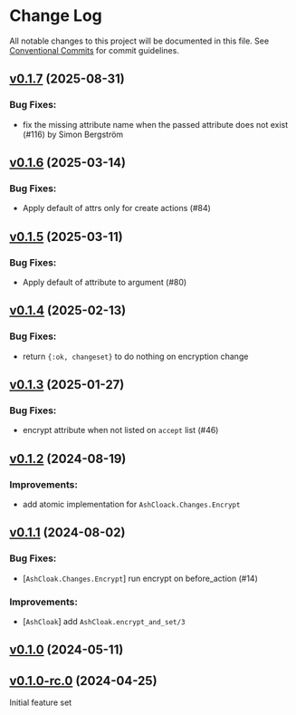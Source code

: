 # Change Log

All notable changes to this project will be documented in this file.
See [Conventional Commits](Https://conventionalcommits.org) for commit guidelines.

<!-- changelog -->

## [v0.1.7](https://github.com/ash-project/ash_cloak/compare/v0.1.6...v0.1.7) (2025-08-31)




### Bug Fixes:

* fix the missing attribute name when the passed attribute does not exist (#116) by Simon Bergström

## [v0.1.6](https://github.com/ash-project/ash_cloak/compare/v0.1.5...v0.1.6) (2025-03-14)




### Bug Fixes:

* Apply default of attrs only for create actions (#84)

## [v0.1.5](https://github.com/ash-project/ash_cloak/compare/v0.1.4...v0.1.5) (2025-03-11)




### Bug Fixes:

* Apply default of attribute to argument (#80)

## [v0.1.4](https://github.com/ash-project/ash_cloak/compare/v0.1.3...v0.1.4) (2025-02-13)




### Bug Fixes:

* return `{:ok, changeset}` to do nothing on encryption change

## [v0.1.3](https://github.com/ash-project/ash_cloak/compare/v0.1.2...v0.1.3) (2025-01-27)




### Bug Fixes:

* encrypt attribute when not listed on `accept` list (#46)

## [v0.1.2](https://github.com/ash-project/ash_cloak/compare/v0.1.1...v0.1.2) (2024-08-19)




### Improvements:

* add atomic implementation for `AshCloack.Changes.Encrypt`

## [v0.1.1](https://github.com/ash-project/ash_cloak/compare/v0.1.0...v0.1.1) (2024-08-02)

### Bug Fixes:

- [`AshCloak.Changes.Encrypt`] run encrypt on before_action (#14)

### Improvements:

- [`AshCloak`] add `AshCloak.encrypt_and_set/3`

## [v0.1.0](https://github.com/ash-project/ash_cloak/compare/v0.1.0-rc.0...v0.1.0) (2024-05-11)

## [v0.1.0-rc.0](https://github.com/ash-project/ash_cloak/compare/v0.1.0...v0.1.0) (2024-04-25)

Initial feature set
